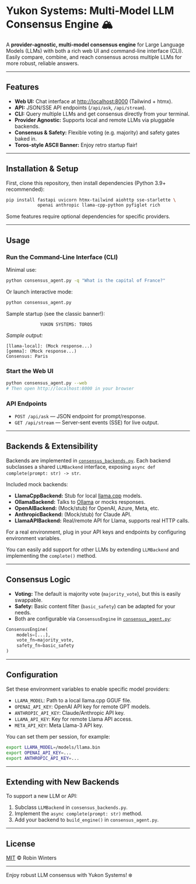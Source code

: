 # Yukon Systems: Multi-Model LLM Consensus Engine 🏔️

A **provider-agnostic, multi-model consensus engine** for Large Language Models (LLMs) with both a rich web UI and command-line interface (CLI). Easily compare, combine, and reach consensus across multiple LLMs for more robust, reliable answers.

---

## Features

- **Web UI:** Chat interface at [http://localhost:8000](http://localhost:8000) (Tailwind + htmx).
- **API:** JSON/SSE API endpoints (`/api/ask`, `/api/stream`).
- **CLI:** Query multiple LLMs and get consensus directly from your terminal.
- **Provider Agnostic:** Supports local and remote LLMs via pluggable backends.
- **Consensus & Safety:** Flexible voting (e.g. majority) and safety gates baked in.
- **Toros-style ASCII Banner:** Enjoy retro startup flair!

---

## Installation & Setup

First, clone this repository, then install dependencies (Python 3.9+ recommended):

```bash
pip install fastapi uvicorn htmx-tailwind aiohttp sse-starlette \
            openai anthropic llama-cpp-python pyfiglet rich
```

Some features require optional dependencies for specific providers.

---

## Usage

### Run the Command-Line Interface (CLI)

Minimal use:
```bash
python consensus_agent.py -q "What is the capital of France?"
```
Or launch interactive mode:
```bash
python consensus_agent.py
```

Sample startup (see the classic banner!):
```
             YUKON SYSTEMS: TOROS
```
_Sample output:_
```
[llama-local]: (Mock response...)
[gemma]: (Mock response...)
Consensus: Paris
```

### Start the Web UI

```bash
python consensus_agent.py --web
# Then open http://localhost:8000 in your browser
```

### API Endpoints

- `POST /api/ask` — JSON endpoint for prompt/response.
- `GET /api/stream` — Server-sent events (SSE) for live output.

---

## Backends & Extensibility

Backends are implemented in [`consensus_backends.py`](./consensus_backends.py). Each backend subclasses a shared `LLMBackend` interface, exposing `async def complete(prompt: str) -> str`.

Included mock backends:

- **LlamaCppBackend:** Stub for local [llama.cpp](https://github.com/ggerganov/llama.cpp) models.
- **OllamaBackend:** Talks to [Ollama](https://ollama.com/) or mocks responses.
- **OpenAIBackend:** (Mock/stub) for OpenAI, Azure, Meta, etc.
- **AnthropicBackend:** (Mock/stub) for Claude API.
- **LlamaAPIBackend:** Real/remote API for Llama, supports real HTTP calls.

For a real environment, plug in your API keys and endpoints by configuring environment variables.

You can easily add support for other LLMs by extending `LLMBackend` and implementing the `complete()` method.

---

## Consensus Logic

- **Voting:** The default is majority vote (`majority_vote`), but this is easily swappable.
- **Safety:** Basic content filter (`basic_safety`) can be adapted for your needs.
- Both are configurable via `ConsensusEngine` in [`consensus_agent.py`](./consensus_agent.py):

```python
ConsensusEngine(
    models=[...], 
    vote_fn=majority_vote, 
    safety_fn=basic_safety
)
```

---

## Configuration

Set these environment variables to enable specific model providers:

- `LLAMA_MODEL`: Path to a local llama.cpp GGUF file.
- `OPENAI_API_KEY`: OpenAI API key for remote GPT models.
- `ANTHROPIC_API_KEY`: Claude/Anthropic API key.
- `LLAMA_API_KEY`: Key for remote Llama API access.
- `META_API_KEY`: Meta Llama-3 API key.

You can set them per session, for example:
```bash
export LLAMA_MODEL=/models/llama.bin
export OPENAI_API_KEY=...
export ANTHROPIC_API_KEY=...
```

---

## Extending with New Backends

To support a new LLM or API:

1. Subclass `LLMBackend` in `consensus_backends.py`.
2. Implement the `async complete(prompt: str)` method.
3. Add your backend to `build_engine()` in `consensus_agent.py`.

---

## License

[MIT](./LICENSE) &copy; Robin Winters

---

Enjoy robust LLM consensus with Yukon Systems! ❄️

